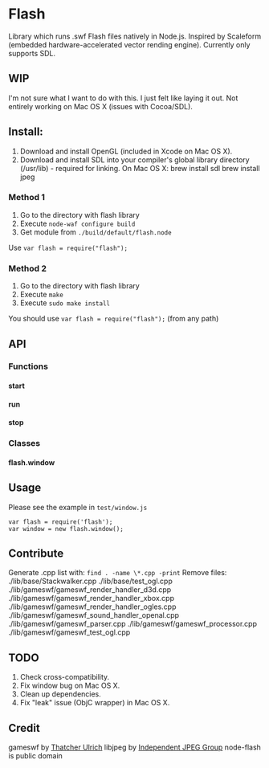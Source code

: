 # Flash
Library which runs .swf Flash files natively in Node.js. Inspired by Scaleform (embedded hardware-accelerated vector rending engine). Currently only supports SDL. 

## WIP
I'm not sure what I want to do with this. I just felt like laying it out. Not entirely working on Mac OS X (issues with Cocoa/SDL). 

## Install:

1) Download and install OpenGL (included in Xcode on Mac OS X).
1) Download and install SDL into your compiler's global library directory (/usr/lib) - required for linking.
On Mac OS X:
brew install sdl
brew install jpeg

### Method 1

1) Go to the directory with flash library
1) Execute `node-waf configure build`
1) Get module from `./build/default/flash.node`

Use `var flash = require("flash");`

### Method 2

1) Go to the directory with flash library
1) Execute `make`
1) Execute `sudo make install`

You should use `var flash = require("flash");` (from any path)

## API
### Functions
#### start
#### run
#### stop
### Classes
#### flash.window

	
## Usage
Please see the example in `test/window.js`

	var flash = require('flash');
	var window = new flash.window();

## Contribute
Generate .cpp list with: `find . -name \*.cpp -print`
Remove files:
./lib/base/Stackwalker.cpp
./lib/base/test_ogl.cpp
./lib/gameswf/gameswf_render_handler_d3d.cpp
./lib/gameswf/gameswf_render_handler_xbox.cpp
./lib/gameswf/gameswf_render_handler_ogles.cpp
./lib/gameswf/gameswf_sound_handler_openal.cpp
./lib/gameswf/gameswf_parser.cpp
./lib/gameswf/gameswf_processor.cpp
./lib/gameswf/gameswf_test_ogl.cpp


## TODO

1) Check cross-compatibility.
1) Fix window bug on Mac OS X.
1) Clean up dependencies.
1) Fix "leak" issue (ObjC wrapper) in Mac OS X.

## Credit
gameswf by [Thatcher Ulrich](http://www.ijg.org/)
libjpeg by [Independent JPEG Group](http://www.ijg.org/)
node-flash is public domain